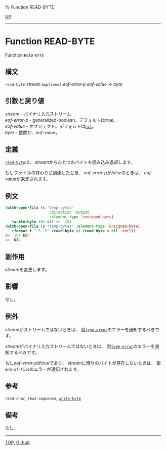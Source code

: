 % Function READ-BYTE

[UP](21.2.html)  

---

# Function **READ-BYTE**


Function `READ-BYTE`


## 構文

`read-byte` *stream* `&optional` *eof-error-p* *eof-value* => *byte*


## 引数と戻り値

*stream* - バイナリ入力ストリーム  
*eof-error-p* - generalized-boolean。デフォルトは*true*。  
*eof-value* - オブジェクト。デフォルトは[`nil`](5.3.nil-variable.html)。  
*byte* - 整数か、*eof-value*。


## 定義

[`read-byte`](21.2.read-byte.html)は、
*stream*からひとつのバイトを読み込み返却します。

もしファイルの終わりに到達したとき、
*eof-error-p*が*false*のときは、
*eof-value*が返却されます。


## 例文

```lisp
(with-open-file (s "temp-bytes" 
                    :direction :output
                    :element-type 'unsigned-byte)
   (write-byte 101 s)) =>  101
(with-open-file (s "temp-bytes" :element-type 'unsigned-byte)
   (format t "~S ~S" (read-byte s) (read-byte s nil 'eof)))
>>  101 EOF
=>  NIL
```


## 副作用

*stream*を変更します。


## 影響

なし。


## 例外

*stream*がストリームではないときは、
型[`type-error`](4.4.type-error.html)のエラーを通知するべきです。

*stream*がバイナリ入力ストリームではないときは、
型[`type-error`](4.4.type-error.html)のエラーを通知するべきです。

もし*eof-error-p*が*true*であり、
*stream*に残りのバイトが存在しないときは、
型`end-of-file`のエラーが通知されます。


## 参考

`read-char`,
`read-sequence`,
[`write-byte`](21.2.write-byte.html)


## 備考

なし。


---
[TOP](index.html),  [Github](https://github.com/nptcl/npt-japanese)

